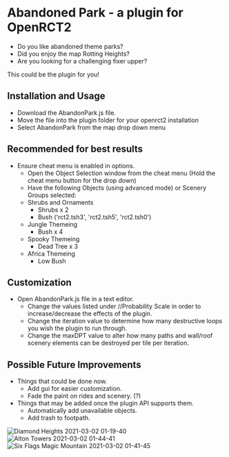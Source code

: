 # Abandoned Park - a plugin for OpenRCT2
- Do you like abandoned theme parks?
- Did you enjoy the map Rotting Heights?
- Are you looking for a challenging fixer upper?

This could be the plugin for you!

## Installation and Usage
- Download the AbandonPark.js file.
- Move the file into the plugin folder for your openrct2 installation
- Select AbandonPark from the map drop down menu

## Recommended for best results
- Ensure cheat menu is enabled in options.
  - Open the Object Selection window from the cheat menu (Hold the cheat menu button for the drop down)
  - Have the following Objects (using advanced mode) or Scenery Groups selected:
  - Shrubs and Ornaments
    - Shrubs x 2
	- Bush ('rct2.tsh3', 'rct2.tsh5', 'rct2.tsh0')
  - Jungle Themeing
    - Bush x 4
  - Spooky Themeing
    - Dead Tree x 3
  - Africa Themeing
    - Low Bush

## Customization
- Open AbandonPark.js file in a text editor.
  - Change the values listed under //Probability Scale in order to increase/decrease the effects of the plugin.
  - Change the iteration value to determine how many destructive loops you wish the plugin to run through.
  - Change the maxDPT value to alter how many paths and wall/roof scenery elements can be destroyed per tile per iteration.
  
## Possible Future Improvements
- Things that could be done now.
  - Add gui for easier customization.
  - Fade the paint on rides and scenery. (?)
- Things that may be added once the plugin API supports them.
  - Automatically add unavailable objects.
  - Add trash to footpath.

![Diamond Heights 2021-03-02 01-19-40](https://user-images.githubusercontent.com/62322762/109519206-228f5500-7aff-11eb-8fac-c368f6e4f02f.png)
![Alton Towers 2021-03-02 01-44-41](https://user-images.githubusercontent.com/62322762/109519210-2327eb80-7aff-11eb-97f7-5a22ecd1572c.png)
![Six Flags Magic Mountain 2021-03-02 01-41-45](https://user-images.githubusercontent.com/62322762/109519193-20c59180-7aff-11eb-957d-ecbe3cd83aff.png)
